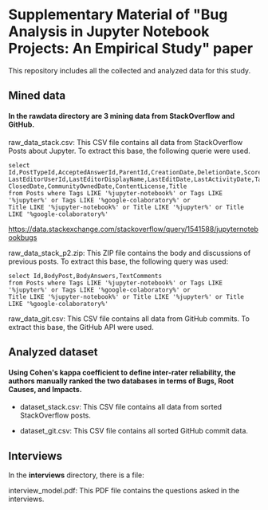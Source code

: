 # Supplementary Material of "Bug Analysis in Jupyter Notebook Projects: An Empirical Study" paper

This repository includes all the collected and analyzed data for this study.

## Mined data
#### In the **rawdata** directory are 3 mining data from StackOverflow and GitHub.

raw_data_stack.csv: This CSV file contains all data from StackOverflow Posts about Jupyter. To extract this base, the following querie were used. 
 
```
select Id,PostTypeId,AcceptedAnswerId,ParentId,CreationDate,DeletionDate,Score,ViewCount,OwnerUserId,OwnerDisplayName,
LastEditorUserId,LastEditorDisplayName,LastEditDate,LastActivityDate,Tags,AnswerCount,CommentCount,FavoriteCount,
ClosedDate,CommunityOwnedDate,ContentLicense,Title
from Posts where Tags LIKE '%jupyter-notebook%' or Tags LIKE '%jupyter%' or Tags LIKE '%google-colaboratory%' or
Title LIKE '%jupyter-notebook%' or Title LIKE '%jupyter%' or Title LIKE '%google-colaboratory%'
```
https://data.stackexchange.com/stackoverflow/query/1541588/jupyternotebookbugs

raw_data_stack_p2.zip: This ZIP file contains the body and discussions of previous posts. To extract this base, the following query was used:

```
select Id,BodyPost,BodyAnswers,TextComments
from Posts where Tags LIKE '%jupyter-notebook%' or Tags LIKE '%jupyter%' or Tags LIKE '%google-colaboratory%' or
Title LIKE '%jupyter-notebook%' or Title LIKE '%jupyter%' or Title LIKE '%google-colaboratory%'
```

raw_data_git.csv: This CSV file contains all data from GitHub commits. To extract this base, the GitHub API were used.

## Analyzed dataset
#### Using Cohen's kappa coefficient to define inter-rater reliability, the authors manually ranked the two databases in terms of Bugs, Root Causes, and Impacts.

 - dataset_stack.csv: This CSV file contains all data from sorted StackOverflow posts.

 - dataset_git.csv: This CSV file contains all sorted GitHub commit data.

## Interviews
In the **interviews** directory, there is a file:

interview_model.pdf: This PDF file contains the questions asked in the interviews.
